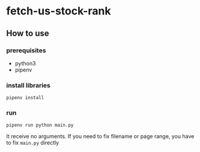 # fetch-us-stock-rank

## How to use

### prerequisites
* python3
* pipenv

### install libraries
```shell
pipenv install
```

### run
```shell
pipenv run python main.py
```

It receive no arguments. If you need to fix filename or page range, you have to fix `main.py` directly
